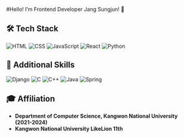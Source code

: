 

#Hello! I’m Frontend Developer Jang Sungjun! 👋  


## 🛠️ Tech Stack

![HTML](https://img.shields.io/badge/HTML5-%23E34F26.svg?&style=for-the-badge&logo=html5&logoColor=white)
![CSS](https://img.shields.io/badge/CSS3-%231572B6.svg?&style=for-the-badge&logo=css3&logoColor=white)
![JavaScript](https://img.shields.io/badge/JavaScript-%23F7DF1E.svg?&style=for-the-badge&logo=javascript&logoColor=black)
![React](https://img.shields.io/badge/React-%2361DAFB.svg?&style=for-the-badge&logo=react&logoColor=black)
![Python](https://img.shields.io/badge/Python-%233776AB.svg?&style=for-the-badge&logo=python&logoColor=white)

## 🌱 Additional Skills

![Django](https://img.shields.io/badge/Django-%23092E20.svg?&style=for-the-badge&logo=django&logoColor=white)
![C](https://img.shields.io/badge/C-%2300599C.svg?&style=for-the-badge&logo=c&logoColor=white)
![C++](https://img.shields.io/badge/C++-%2300599C.svg?&style=for-the-badge&logo=c%2B%2B&logoColor=white)
![Java](https://img.shields.io/badge/Java-%23ED8B00.svg?&style=for-the-badge&logo=java&logoColor=white)
![Spring](https://img.shields.io/badge/Spring-%236DB33F.svg?&style=for-the-badge&logo=spring&logoColor=white)

## 🎓 Affiliation

- **Department of Computer Science, Kangwon National University (2021-2024)**
- **Kangwon National University LikeLion 11th**

